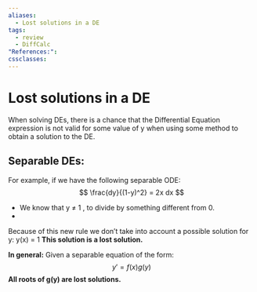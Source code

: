 ```yaml
---
aliases:
  - Lost solutions in a DE
tags:
  - review
  - DiffCalc
"References:": 
cssclasses:
---
```

# Lost solutions in a DE
When solving DEs, there is a chance that the Differential Equation expression is not valid for some value of y when using some method to obtain a solution to the DE.

## Separable DEs:

For example, if we have the following separable ODE: 
$$
\frac{dy}{(1-y)^2} = 2x dx
$$
+ We know that y ≠ 1 , to divide by something different from 0.
+ 
Because of this new rule we don’t take into account a possible solution for y: y(x) = 1
**This solution is a lost solution.** 

**In general:** 
Given a separable equation of the form:
$$
y' =  f(x)g(y)
$$
**All roots of g(y) are lost solutions.**
